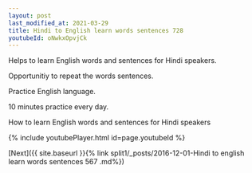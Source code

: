 ```yaml
---
layout: post
last_modified_at: 2021-03-29
title: Hindi to English learn words sentences 728 
youtubeId: oNwkxOpvjCk
---
```

 
 
Helps to learn English words and sentences for Hindi speakers.

Opportunitiy to repeat the words sentences. 

Practice English language. 
 
10 minutes practice every day. 
 
How to learn English words and sentences for Hindi speakers 
 
{% include youtubePlayer.html id=page.youtubeId %}
 
 
[Next]({{ site.baseurl }}{% link  split1/_posts/2016-12-01-Hindi to english learn words sentences 567 .md%})
 
